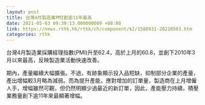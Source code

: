 ```yaml
---
layout: post
title: 台灣4月製造業PMI創逾11年最高
date: 2021-05-03 09:39:13.000000000 +08:00
link: https://news.rthk.hk/rthk/ch/component/k2/1588931-20210503.htm
categories: rthk
---
```


台灣4月製造業採購經理指數(PMI)升至62.4，高於上月的60.8，並創下2010年3月以來最高，反映製造業活動快速改善。

期內，產量繼續大幅擴張。不過，有跡象顯示投入品短缺，抑制部分企業的產量，產出增幅較3月略為減弱。而為提升產能，應對增加的訂單量，製造商在上月增僱人手，增幅雖然可觀，但仍然明顯少過最近的新訂單，因此，產能壓力持續，積壓業務量創下逾11年來最顯著增幅。
